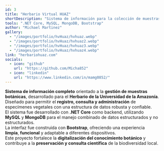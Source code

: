 ```yaml
---
id: 3
title: "Herbario Virtual HUAZ"
shortDescription: "Sistema de información para la colección de muestras botánicas en el herbario de la Universidad de la Amazonía."
tools: ".NET Core, MySQL, MongoDB, Bootstrap"
author: "Michael Martinez"
gallery:
  - "/images/portfolio/hvHuaz/hvhuaz.webp"
  - "/images/portfolio/hvHuaz/hvhuaz2.webp"
  - "/images/portfolio/hvHuaz/hvhuaz3.webp"
  - "/images/portfolio/hvHuaz/hvhuaz4.webp"
link: "herbariohuaz.com"
socials: 
  - icon: "github"
    url: "https://github.com/Micha852"
  - icon: "linkedin"
    url: "https://www.linkedin.com/in/mamg0852/"
---
```


**Sistema de información completo** orientado a la **gestión de muestras botánicas**, desarrollado para el **Herbario de la Universidad de la Amazonía**.  
Diseñado para permitir el **registro, consulta y administración** de especímenes vegetales con una estructura de datos robusta y confiable.  
El sistema fue desarrollado con **.NET Core** como backend, utilizando **MySQL** y **MongoDB** para el manejo combinado de datos estructurados y no estructurados.  
La interfaz fue construida con **Bootstrap**, ofreciendo una experiencia **limpia**, **funcional** y adaptable a diferentes dispositivos.  
Este proyecto fortalece la **digitalización del conocimiento botánico** y contribuye a la **preservación y consulta científica** de la biodiversidad local.
